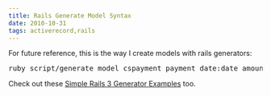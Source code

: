 ```yaml
---
title: Rails Generate Model Syntax
date: 2010-10-31
tags: activerecord,rails
---
```

For future reference, this is the way I create models with rails generators:

<pre class="sh_sh">
ruby script/generate model cspayment payment_date:date amount:integer memo:string check_number:integer cashed_data:date
</pre>

Check out these [Simple Rails 3 Generator Examples](http://www.docunext.com/rails/simple-rails-3-generator-examples.html) too.

